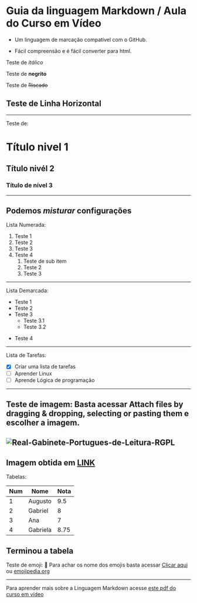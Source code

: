 # Guia da linguagem Markdown / Aula do Curso em Vídeo 
* Um linguagem de marcação compatível com o GitHub.

* Fácil compreensão e é fácil converter para html.

Teste de *itálico*

Teste de **negrito**

Teste de ~~Riscado~~

Teste de Linha Horizontal
---
***
Teste de:
# Título nivel 1
## Título nivél 2
### Título de nível 3
---
Podemos __*misturar*__ configurações
---
Lista Numerada:

1. Teste 1
1. Teste 2
1. Teste 3
1. Teste 4
   1. Teste de sub item
   2. Teste 2
   3. Teste 3
---
Lista Demarcada:

* Teste 1
* Teste 2
* Teste 3
   * Teste 3.1
   * Teste 3.2
- Teste 4
---
Lista de Tarefas:

- [x] Criar uma lista de tarefas
- [ ] Aprender Linux
- [ ] Aprende Lógica de programação

---
Teste de imagem: Basta acessar Attach files by dragging & dropping, selecting or pasting them e escolher a imagem.
---
![Real-Gabinete-Portugues-de-Leitura-RGPL](https://github.com/Augustooliveira123/Estudos/assets/169821762/d8b7106d-3653-4dd6-9309-44f5a038bde1)
---
Imagem obtida em [LINK](https://le.com.br/blog/wp-content/uploads/2021/09/Real-Gabinete-Portugues-de-Leitura-RGPL.jpg)
---
Tabelas:

Num| Nome| Nota
---|---|---
1|Augusto|9.5
2|Gabriel|8
3|Ana|7
4|Gabriela|8.75

Terminou a tabela
---
Teste de emoji: 🖖 Para achar os nome dos emojis basta acessar [Clicar aqui](https://github.com/ikatyang/emoji-cheat-sheet) ou [emojipedia.org](https://emojipedia.org/)

---
Para aprender mais sobre a Linguagem Markdown acesse [este pdf do curso em vídeo](manuais-PDF/guia-markdown.pdf)


